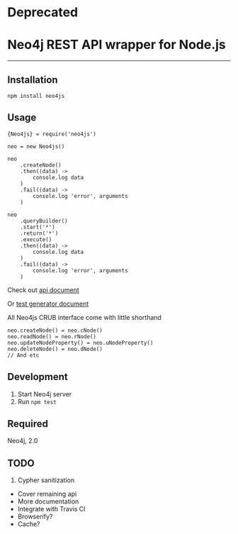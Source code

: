 # Deprecated
# Neo4j REST API wrapper for Node.js

---
## Installation
`npm install neo4js`

## Usage
    {Neo4js} = require('neo4js')

    neo = new Neo4js()

    neo
        .createNode()
        .then((data) ->
            console.log data
        )
        .fail((data) ->
            console.log 'error', arguments
        )

    neo
        .queryBuilder()
        .start('*')
        .return('*')
        .execute()
        .then((data) ->
            console.log data
        )
        .fail((data) ->
            console.log 'error', arguments
        )

Check out [api document](http://kievechua.github.io/neo4js/)

Or [test generator document](http://kievechua.github.io/neo4js/doc/test/test.html)

All Neo4js CRUB interface come with little shorthand

```
neo.createNode() = neo.cNode()
neo.readNode() = neo.rNode()
neo.updateNodeProperty() = neo.uNodeProperty()
neo.deleteNode() = neo.dNode()
// And etc
```
## Development
1. Start Neo4j server
2. Run `npm test`

## Required

Neo4j, 2.0

## TODO
1. Cypher sanitization
- Cover remaining api
- More documentation
- Integrate with Travis CI
- Browserify?
- Cache?
